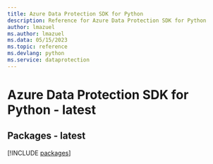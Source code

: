 ```yaml
---
title: Azure Data Protection SDK for Python
description: Reference for Azure Data Protection SDK for Python
author: lmazuel
ms.author: lmazuel
ms.data: 05/15/2023
ms.topic: reference
ms.devlang: python
ms.service: dataprotection
---
```

# Azure Data Protection SDK for Python - latest
## Packages - latest
[!INCLUDE [packages](data-protection-index.md)]
